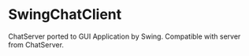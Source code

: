 # SwingChatClient
ChatServer ported to GUI Application by Swing. Compatible with server from ChatServer.
